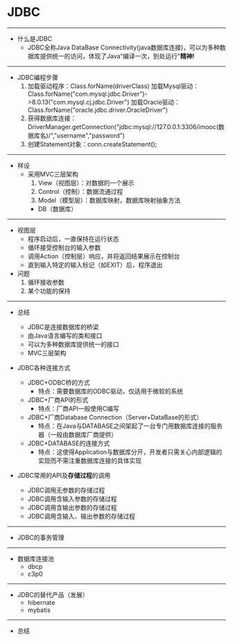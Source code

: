 # JDBC

---

- 什么是JDBC
	- JDBC全称Java DataBase Connectivity(java数据库连接)，可以为多种数据库提供统一的访问，体现了Java“编译一次，到处运行"**精神!**
	
---

- JDBC编程步骤
	1. 加载驱动程序：Class.forName(driverClass)
	   加载Mysql驱动：Class.forName("com.mysql.jdbc.Driver")->8.0.13("com.mysql.cj.jdbc.Driver")
	   加载Oracle驱动：Class.forName("oracle.jdbc.driver.OracleDriver")
	2. 获得数据库连接：DriverManager.getConnection("jdbc:mysql://127.0.0.1:3306/imooc(数据库名)/","username","password")
	3. 创建Statement对象：conn.createStatement();
	
---

- 样设
    - 采用MVC三层架构
        1. View（视图层）：对数据的一个展示
        2. Control（控制）：数据流通过程
        3. Model（模型层）：数据库映射，数据库映射抽象方法
        - DB（数据库）
        
---

- 视图层
    - 程序启动后，一直保持在运行状态
    - 循环接受控制台的输入参数
    - 调用Action（控制层）响应，并将返回结果展示在控制台
    - 直到输入特定的输入标记（如EXIT）后，程序退出
- 问题
    1. 循环接收参数
    2. 某个功能的保持
    
---

- 总结
    - JDBC是连接数据库的桥梁
    - 由Java语言编写的类和接口
    - 可以为多种数据库提供统一的接口
    - MVC三层架构
    
- JDBC各种连接方式
    - JDBC+ODBC桥的方式
        - 特点：需要数据库的ODBC驱动，仅适用于微软的系统
    - JDBC+厂商API的形式
        - 特点：厂商API一般使用C编写
    - JDBC+厂商Database Connection（Server+DataBase的形式）
        - 特点：在Java与DATABASE之间架起了一台专门用数据库连接的服务器（一般由数据库厂商提供）
    - JDBC+DATABASE的连接方式
        - 特点：这使得Application与数据库分开，开发者只需关心内部逻辑的实现而不需注重数据库连接的具体实现
        
- JDBC常用的API及**存储过程**的调用
    - JDBC调用无参数的存储过程
    - JDBC调用含输入参数的存储过程
    - JDBC调用含输出参数的存储过程
    - JDBC调用含输入、输出参数的存储过程

---

- JDBC的事务管理

---

- 数据库连接池
    - dbcp
    - c3p0
    
---

- JDBC的替代产品（发展）
    - hibernate
    - mybatis 
    
---

- 总结